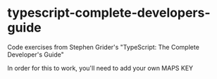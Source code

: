 # typescript-complete-developers-guide
Code exercises from Stephen Grider's "TypeScript: The Complete Developer's Guide"

In order for this to work, you'll need to add your own MAPS KEY
